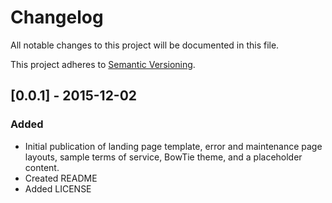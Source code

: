 # Changelog

All notable changes to this project will be documented in this file.

This project adheres to [Semantic Versioning](http://semver.org/).

## [0.0.1] - 2015-12-02
### Added
- Initial publication of landing page template, error and maintenance page layouts, sample terms of service, BowTie theme, and a placeholder content.
- Created README
- Added LICENSE
